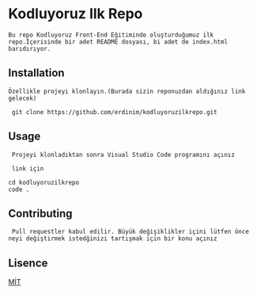 # Kodluyoruz Ilk Repo
`Bu repo Kodluyoruz Front-End Eğitiminde oluşturduğumuz ilk repo.İçerisinde bir adet README dosyası, bi adet de index.html barıdırıyor.`

## Installation

`Özellikle projeyi klonlayın.(Burada sizin reponuzdan aldığınız link gelecek) `

```
 git clone https://github.com/erdinim/kodluyoruzilkrepo.git

```

## Usage

` Projeyi klonladıktan sonra Visual Studio Code programını açınız`

` link için`

``` 
cd kodluyoruzilkrepo
code . 
```
## Contributing

` Pull requestler kabul edilir. Büyük değişiklikler içini lütfen önce neyi değiştirmek istedğinizi tartışmak için bir konu açınız`

## Lisence

[MİT](https://choosealicense.com/licenses/mit/)


